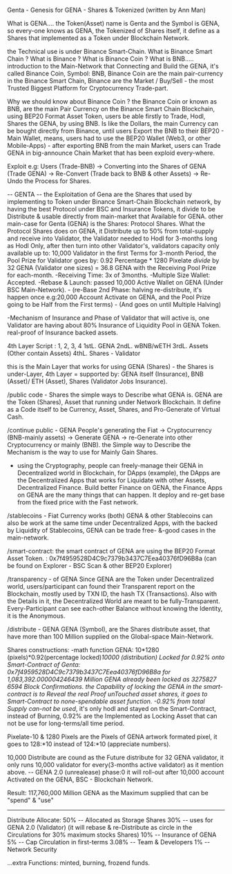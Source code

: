 Genta - Genesis for GENA - Shares & Tokenized (written by Ann Man)

What is GENA.... the Token(Asset) name is Genta and the Symbol is GENA, so every-one knows as GENA, the Tokenized of Shares itself, it define as a Shares that implemented as a Token under Blockchain Network.

the Technical use is under Binance Smart-Chain. What is Binance Smart Chain ? What is Binance ? What is Binance Coin ? What is BNB.....
introduction to the Main-Network that Connecting and Build the GENA, it's called Binance Coin, Symbol: BNB, Binance Coin are the main pair-currency in the Binance Smart Chain, Binance are the Market / Buy/Sell - the most Trusted Biggest Platform for Cryptocurrency Trade-part.

Why we should know about Binance Coin ? the Binance Coin or known as BNB, are the main Pair Currency on the Binance Smart Chain Blockchain, using BEP20 Format Asset Token, users be able firstly to Trade, Hodl, Shares the GENA, by using BNB. Is like the Dollars, the main Currency can be bought directly from Binance, until users Export the BNB to their BEP20 - Main Wallet, means, users had to use the BEP20 Wallet (Web3, or other Mobile-Apps) - after exporting BNB from the main Market, users can Trade GENA in big-announce Chain Market that has been exploid every-where.

Exploit e.g: Users (Trade-BNB) -> Converting into the Shares of GENA (Trade GENA) -> Re-Convert (Trade back to BNB & other Assets) -> Re-Undo the Process for Shares.

 -- GENTA -- 
the Exploitation of Gena are the Shares that used by implementing to Token under Binance Smart-Chain Blockchain network, by having the best Protocol under BSC and Insurance Tokens, it divide to be Distribute & usable directly from main-market that Available for GENA. 
other main-case for Genta (GENA) is the Shares: Protocol Shares. What the Protocol Shares does on GENA, it Distribute up to 50% from total-supply and receive into Validator, the Validator needed to Hodl for 3-months long as Hodl Only, after then turn into other Validator's, validators capacity only available up to: 10,000 Validator in the first Terms for 3-month Period, the Pool Prize for Validator goes by: 0.92 Percentage * 1280 Pixelate *divide* by 32 GENA (Validator one sizes) = 36.8 GENA with the Receiving Pool Prize for each-month.
-Receiving Time: 3x of 3months.
-Multiple Size Wallet: Accepted.
-Rebase & Launch: passed 10,000 Active Wallet on GENA (Under BSC Main-Network). - (re-Base 2nd Phase: halving re-distribute, it's happen once e.g:20,000 Account Activate on GENA, and the Pool Prize going to be Half from the First terms) - (And goes on until Multiple Halving)

-Mechanism of Insurance and Phase of Validator that will active is, one Validator are having about 80% Insurance of Liquidity Pool in GENA Token.
real-proof of Insurance backed assets.

4th Layer Script : 1, 2, 3, 4
1stL. GENA
2ndL. wBNB/wETH
3rdL. Assets (Other contain Assets)
4thL. Shares - Validator

this is the Main Layer that works for using GENA (Shares) - the Shares is under-Layer, 4th Layer = supported by: GENA itself (Insurance), BNB (Asset)/ ETH (Asset), Shares (Validator Jobs Insurance).

/public code - Shares 
the simple ways to Describe what GENA is. GENA are the Token (Shares), Asset that running under Network Blockchain. It define as a Code itself to be Currency, Asset, Shares, and Pro-Generate of Virtual Cash.

/continue public - GENA
People's generating the Fiat -> Cryptocurrency (BNB-mainly assets) -> Generate GENA -> re-Generate into other Cryptocurrency or mainly (BNB).
the Simple way to Describe the Mechanism is the way to use for Mainly Gain Shares.
- using the Cryptography, people can freely-manage their GENA in Decentralized world in Blockchain, for DApps (example), the DApps are the Decentralized Apps that works for Liquidate with other Assets, Decentralized Finance.
Build better Finance on GENA, the Finance Apps on GENA are the many things that can happen. It deploy and re-get base from the fixed price with the Fast network.

/stablecoins - Fiat Currency works (both)
GENA & other Stablecoins can also be work at the same time under Decentralized Apps, with the backed by Liquidity of Stablecoins, GENA can be trade free- &-good cases in the main-network. 

/smart-contract: the smart contract of GENA are using the BEP20 Format Asset Token.
: 0x7f4959528D4C9c7379b3437C7Eea40376fD96B8a (can be found on Explorer - BSC Scan & other BEP20 Explorer)

/transparency - of GENA
Since GENA are the Token under Decentralized world, users/participant can found their Transparent report on the Blockchain, mostly used by TXN ID, the hash TX (Transactions).
Also with the Details in it, the Decentralized World are meant to be fully-Transparent. 
Every-Participant can see each-other Balance without knowing the Identity, it is the Anonymous. 

/distribute - GENA
GENA (Symbol), are the Shares distribute asset, that have more than 100 Million supplied on the Global-space Main-Network.

Shares constructions: 
-math function GENA: 10*1280 (pixels)*0.92(percentage locked)*10000 (distribution) 
Locked for 0.92% onto Smart-Contract of Genta: 0x7f4959528D4C9c7379b3437C7Eea40376fD96B8a for 1,083,392.000004246439 Million GENA already been locked as 3275827 6594 Block Confirmations.
the Capability of locking the GENA in the smart-contract is to Reveal the real Proof unTouched asset shares, it goes to Smart-Contract to none-spendable asset function.
-0.92% from total Supply can-not be used*, it's only hodl and stayed on the Smart-Contract, instead of Burning, 0.92% are the Implemented as Locking Asset that can not be use for long-terms/all time period.

Pixelate-10 & 1280 Pixels are the Pixels of GENA artwork formated pixel, it goes to 128:*10 instead of 124:*10 (appreciate numbers).

10,000 Distribute are cound as the Future distribute for 32 GENA validator, it only runs 10,000 validator for every(3-months active validator) as it mention above. -- GENA 2.0 (unrealease) phase:0 it will roll-out after 10,000 account Activated on the GENA, BSC - Blockchain Network.

Result: 117,760,000 Million GENA as the Maximum supplied that can be  "spend" & "use"

-----

Distribute Allocate: 
50% -- Allocated as Storage Shares
30% -- uses for GENA 2.0 (Validator) (it will rebase & re-Distribute as circle in the Circulations for 30% maximum stocks Shares)
10% -- Insurance of GENA
5% -- Cap Circulation in first-terms
3.08% -- Team & Developers
1% -- Network Security

...extra Functions: minted, burning, frozend funds.
